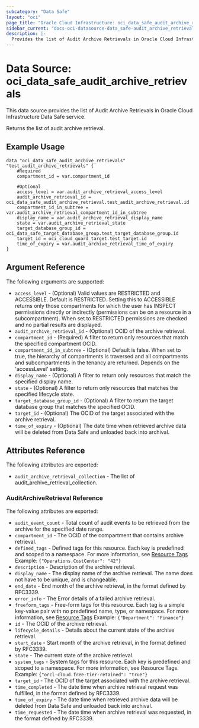 ```yaml
---
subcategory: "Data Safe"
layout: "oci"
page_title: "Oracle Cloud Infrastructure: oci_data_safe_audit_archive_retrievals"
sidebar_current: "docs-oci-datasource-data_safe-audit_archive_retrievals"
description: |-
  Provides the list of Audit Archive Retrievals in Oracle Cloud Infrastructure Data Safe service
---
```


# Data Source: oci_data_safe_audit_archive_retrievals
This data source provides the list of Audit Archive Retrievals in Oracle Cloud Infrastructure Data Safe service.

Returns the list of audit archive retrieval.


## Example Usage

```hcl
data "oci_data_safe_audit_archive_retrievals" "test_audit_archive_retrievals" {
	#Required
	compartment_id = var.compartment_id

	#Optional
	access_level = var.audit_archive_retrieval_access_level
	audit_archive_retrieval_id = oci_data_safe_audit_archive_retrieval.test_audit_archive_retrieval.id
	compartment_id_in_subtree = var.audit_archive_retrieval_compartment_id_in_subtree
	display_name = var.audit_archive_retrieval_display_name
	state = var.audit_archive_retrieval_state
	target_database_group_id = oci_data_safe_target_database_group.test_target_database_group.id
	target_id = oci_cloud_guard_target.test_target.id
	time_of_expiry = var.audit_archive_retrieval_time_of_expiry
}
```

## Argument Reference

The following arguments are supported:

* `access_level` - (Optional) Valid values are RESTRICTED and ACCESSIBLE. Default is RESTRICTED. Setting this to ACCESSIBLE returns only those compartments for which the user has INSPECT permissions directly or indirectly (permissions can be on a resource in a subcompartment). When set to RESTRICTED permissions are checked and no partial results are displayed. 
* `audit_archive_retrieval_id` - (Optional) OCID of the archive retrieval.
* `compartment_id` - (Required) A filter to return only resources that match the specified compartment OCID.
* `compartment_id_in_subtree` - (Optional) Default is false. When set to true, the hierarchy of compartments is traversed and all compartments and subcompartments in the tenancy are returned. Depends on the 'accessLevel' setting. 
* `display_name` - (Optional) A filter to return only resources that match the specified display name. 
* `state` - (Optional) A filter to return only resources that matches the specified lifecycle state.
* `target_database_group_id` - (Optional) A filter to return the target database group that matches the specified OCID.
* `target_id` - (Optional) The OCID of the target associated with the archive retrieval.
* `time_of_expiry` - (Optional) The date time when retrieved archive data will be deleted from Data Safe and unloaded back into archival.


## Attributes Reference

The following attributes are exported:

* `audit_archive_retrieval_collection` - The list of audit_archive_retrieval_collection.

### AuditArchiveRetrieval Reference

The following attributes are exported:

* `audit_event_count` - Total count of audit events to be retrieved from the archive for the specified date range.
* `compartment_id` - The OCID of the compartment that contains archive retrieval.
* `defined_tags` - Defined tags for this resource. Each key is predefined and scoped to a namespace. For more information, see [Resource Tags](https://docs.cloud.oracle.com/iaas/Content/General/Concepts/resourcetags.htm) Example: `{"Operations.CostCenter": "42"}` 
* `description` - Description of the archive retrieval.
* `display_name` - The display name of the archive retrieval. The name does not have to be unique, and is changeable.
* `end_date` - End month of the archive retrieval, in the format defined by RFC3339.
* `error_info` - The Error details of a failed archive retrieval.
* `freeform_tags` - Free-form tags for this resource. Each tag is a simple key-value pair with no predefined name, type, or namespace. For more information, see [Resource Tags](https://docs.cloud.oracle.com/iaas/Content/General/Concepts/resourcetags.htm)  Example: `{"Department": "Finance"}` 
* `id` - The OCID of the archive retrieval.
* `lifecycle_details` - Details about the current state of the archive retrieval.
* `start_date` - Start month of the archive retrieval, in the format defined by RFC3339.
* `state` - The current state of the archive retrieval.
* `system_tags` - System tags for this resource. Each key is predefined and scoped to a namespace. For more information, see Resource Tags. Example: `{"orcl-cloud.free-tier-retained": "true"}` 
* `target_id` - The OCID of the target associated with the archive retrieval.
* `time_completed` - The date time when archive retrieval request was fulfilled, in the format defined by RFC3339.
* `time_of_expiry` - The date time when retrieved archive data will be deleted from Data Safe and unloaded back into archival.
* `time_requested` - The date time when archive retrieval was requested, in the format defined by RFC3339.

